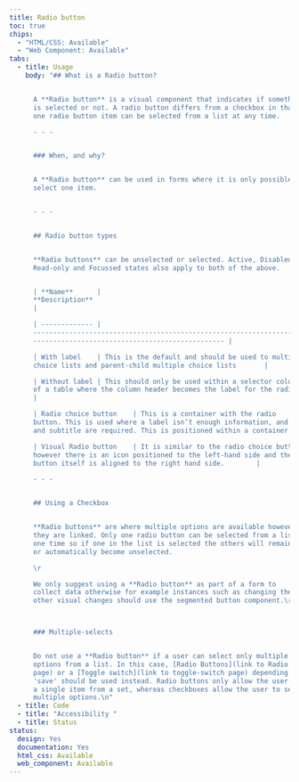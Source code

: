 ```yaml
---
title: Radio button
toc: true
chips:
  - "HTML/CSS: Available"
  - "Web Component: Available"
tabs:
  - title: Usage
    body: "## What is a Radio button?


      A **Radio button** is a visual component that indicates if something
      is selected or not. A radio button differs from a checkbox in that only
      one radio button item can be selected from a list at any time.

      - - -


      ### When, and why?


      A **Radio button** can be used in forms where it is only possible to
      select one item.


      - - -


      ## Radio button types


      **Radio buttons** can be unselected or selected. Active, Disabled,
      Read-only and Focussed states also apply to both of the above.


      | **Name**      |
      **Description**                                                                                                           \
      |

      | ------------- |
      -------------------------------------------------------------------------\
      ------------------------------------------------ |

      | With label    | This is the default and should be used to multiple
      choice lists and parent-child multiple choice lists       |

      | Without label | This should only be used within a selector column
      of a table where the column header becomes the label for the radio button
      |

      | Radio choice button    | This is a container with the radio
      button. This is used where a label isn’t enough information, and a title
      and subtitle are required. This is positioned within a container.       |

      | Visual Radio button    | It is similar to the radio choice button
      however there is an icon positioned to the left-hand side and the radio
      button itself is aligned to the right hand side.        |

      - - -


      ## Using a Checkbox


      **Radio buttons** are where multiple options are available however
      they are linked. Only one radio button can be selected from a list at any
      one time so if one in the list is selected the others will remain unselect
      or automatically become unselected.

      \r

      We only suggest using a **Radio button** as part of a form to
      collect data otherwise for example instances such as changing the view or
      other visual changes should use the segmented button component.\r



      ### Multiple-selects


      Do not use a **Radio button** if a user can select only multiple
      options from a list. In this case, [Radio Buttons](link to Radio Buttons
      page) or a [Toggle switch](link to toggle-switch page) depending on the
      'save' should be used instead. Radio buttons only allow the user to select
      a single item from a set, whereas checkboxes allow the user to select only
      multiple options.\n"
  - title: Code
  - title: "Accessibility "
  - title: Status
status:
  design: Yes
  documentation: Yes
  html_css: Available
  web_component: Available
---
```

